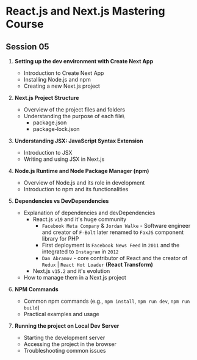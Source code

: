 # React.js and Next.js Mastering Course

## Session 05

1. **Setting up the dev environment with Create Next App**

   - Introduction to Create Next App
   - Installing Node.js and npm
   - Creating a new Next.js project

2. **Next.js Project Structure**

   - Overview of the project files and folders
   - Understanding the purpose of each file\
     - package.json
     - package-lock.json

3. **Understanding JSX: JavaScript Syntax Extension**

   - Introduction to JSX
   - Writing and using JSX in Next.js

4. **Node.js Runtime and Node Package Manager (npm)**

   - Overview of Node.js and its role in development
   - Introduction to npm and its functionalities

5. **Dependencies vs DevDependencies**

   - Explanation of dependencies and devDependencies
     - React.js `v19` and it's huge community
       - `Facebook Meta Company` & `Jordan Walke` - Software engineer and creator of `F-Bolt` later renamed to `FaxJS` component library for PHP
       - First deployment is `Facebook News Feed` in `2011` and the integrated to `Instagram` in `2012`
       - `Dan Abramov` - core contributor of React and the creator of `Redux` | `React Hot Loader` **(React Transform)**
     - Next.js `v15.2` and it's evolution
   - How to manage them in a Next.js project

6. **NPM Commands**

   - Common npm commands (e.g., `npm install`, `npm run dev`, `npm run build`)
   - Practical examples and usage

7. **Running the project on Local Dev Server**

   - Starting the development server
   - Accessing the project in the browser
   - Troubleshooting common issues
